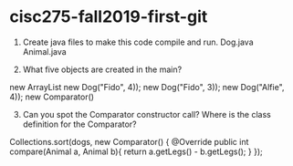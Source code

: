 # cisc275-fall2019-first-git
1. Create java files to make this code compile and run.
Dog.java
Animal.java

2. What five objects are created in the main?

new ArrayList<Dog>
new Dog("Fido", 4));
new Dog("Fido", 3));
new Dog("Alfie", 4));
new Comparator<Animal>()

3. Can you spot the Comparator constructor call? Where is the class definition for the Comparator?

Collections.sort(dogs, new Comparator<Animal>() {
			@Override
			public int compare(Animal a, Animal b){
			    return a.getLegs() - b.getLegs();
			}
		});

